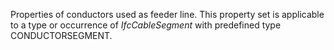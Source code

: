 Properties of conductors used as feeder line. This property set is applicable to a type or occurrence of _IfcCableSegment_ with predefined type CONDUCTORSEGMENT.

<!-- end of short definition -->

